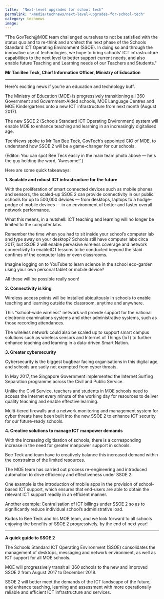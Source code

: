 ```yaml
---
title:  "Next-level upgrades for school tech"
permalink: "/media/technews/next-level-upgrades-for-school-tech"
category: technews
image: 
---
```


"The GovTech@MOE team challenged ourselves to not be satisfied with the status quo and to re-think and architect the next phase of the Schools Standard ICT Operating Environment (SSOE). In doing so and through the innovative use of technologies, we hope to bring schools' ICT infrastructure capabilities to the next level to better support current needs, and also enable future Teaching and Learning needs of our Teachers and Students." 

**Mr Tan Bee Teck, Chief Information Officer, Ministry of Education**

---

Here's exciting news if you're an education and technology buff.

The Ministry of Education (MOE) is progressively transitioning all 360 Government and Government-Aided schools, MOE Language Centres and MOE Kindergartens onto a new ICT infrastructure from next month (August 2017).

The new SSOE 2 (Schools Standard ICT Operating Environment) system will enable MOE to enhance teaching and learning in an increasingly digitalised age.

TechNews spoke to Mr Tan Bee Teck, GovTech’s appointed CIO of MOE, to understand how SSOE 2 will be a game-changer for our schools.

(Editor: You can spot Bee Teck easily in the main team photo above — he's the guy holding the word, 'Awesome!'.)

Here are some quick takeaways:


**1. Scalable and robust ICT infrastructure for the future**

With the proliferation of smart connected devices such as mobile phones and sensors, the scaled-up SSOE 2 can provide connectivity in our public schools for up to 500,000 devices — from desktops, laptops to a hodge-podge of mobile devices — in an environment of better and faster overall network performance.

What this means, in a nutshell: ICT teaching and learning will no longer be limited to the computer labs.

Remember the time when you had to sit inside your school’s computer lab  and type away on your desktop? Schools still have computer labs circa 2017, but SSOE 2 will enable pervasive wireless coverage and network connectivity to enableICT lessons to be conducted beyond the staid confines of the computer labs or even classrooms.

Imagine logging on to YouTube to learn science in the school eco-garden using your own personal tablet or mobile device?

All these will be possible really soon!


**2. Connectivity is king**

Wireless access points will be installed ubiquitously in schools to enable teaching and learning outside the classroom, anytime and anywhere.

This “school-wide wireless” network will provide support for the national electronic examinations systems and other administrative systems, such as those recording attendances. 

The wireless network could also be scaled up to support smart campus solutions such as wireless sensors and Internet of Things (IoT) to further enhance teaching and learning in a data-driven Smart Nation.


**3. Greater cybersecurity**

Cybersecurity is the biggest bugbear facing organisations in this digital age, and schools are sadly not exempted from cyber threats.

In May 2017, the Singapore Government implemented the Internet Surfing Separation programme across the Civil and Public Service.

Unlike the Civil Service, teachers and students in MOE schools need to access the Internet every minute of the working day for resources to deliver quality teaching and enable effective learning.

Multi-tiered firewalls and a network monitoring and management system for cyber threats have been built into the new SSOE 2 to enhance ICT security for our future-ready schools.


**4. Creative solutions to manage ICT manpower demands**

With the increasing digitisation of schools, there is a corresponding increase in the need for greater manpower support in schools.

Bee Teck and team have to creatively balance this increased demand within the constraints of the limited resources.

The MOE team has carried out process re-engineering and introduced automation to drive efficiency and effectiveness under SSOE 2.  

One example is the introduction of mobile apps in the provision of school-based ICT support, which ensures that end-users are able to obtain the relevant ICT support readily in an efficient manner.

Another example: Centralisation of ICT billings under SSOE 2 so as to significantly reduce individual school’s administrative load.

 

Kudos to Bee Teck and his MOE team, and we look forward to all schools enjoying the benefits of SSOE 2 progressively, by the end of next year!

---


**A quick guide to SSOE 2**

The Schools Standard ICT Operating Environment (SSOE) consolidates the management of desktops, messaging and network environment, as well as ICT support for all MOE schools.

MOE will progressively transit all 360 schools to the new and improved SSOE 2 from August 2017 to December 2018.

SSOE 2 will better meet the demands of the ICT landscape of the future, and enhance teaching, learning and assessment with more operationally reliable and efficient ICT infrastructure and services. 

